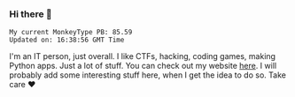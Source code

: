 ### Hi there 👋
<!-- PB START -->
```
My current MonkeyType PB: 85.59
Updated on: 16:38:56 GMT Time
```
<!-- PB END -->
I'm an IT person, just overall. I like CTFs, hacking, coding games, making Python apps. Just a lot of stuff.
You can check out my website [here](https://skill3472.github.io/).
I will probably add some interesting stuff here, when I get the idea to do so. Take care ❤️

